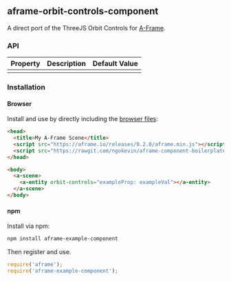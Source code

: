 ## aframe-orbit-controls-component

A direct port of the ThreeJS Orbit Controls for [A-Frame](https://aframe.io).

### API

| Property | Description | Default Value |
| -------- | ----------- | ------------- |
|          |             |               |

### Installation

#### Browser

Install and use by directly including the [browser files](dist):

```html
<head>
  <title>My A-Frame Scene</title>
  <script src="https://aframe.io/releases/0.2.0/aframe.min.js"></script>
  <script src="https://rawgit.com/ngokevin/aframe-component-boilerplate/master/dist/aframe-example-component.min.js"></script>
</head>

<body>
  <a-scene>
    <a-entity orbit-controls="exampleProp: exampleVal"></a-entity>
  </a-scene>
</body>
```

#### npm

Install via npm:

```bash
npm install aframe-example-component
```

Then register and use.

```js
require('aframe');
require('aframe-example-component');
```
